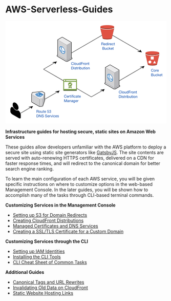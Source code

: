 # AWS-Serverless-Guides

![Infrastructure Diagram](./images/static-site-on-aws-with-labels.png)

**Infrastructure guides for hosting secure, static sites on Amazon Web Services**

These guides allow developers unfamiliar with the AWS platform to deploy a secure site using static site generators like [GatsbyJS](https://www.gatsbyjs.org/). The site contents are served with auto-renewing HTTPS certificates, delivered on a CDN for faster response times, and will redirect to the canonical domain for better search engine ranking.

To learn the main configuration of each AWS service, you will be given specific instructions on where to customize options in the web-based Management Console. In the later guides, you will be shown how to accomplish many of the tasks through CLI-based terminal commands.

**Customizing Services in the Management Console**
  * [Setting up S3 for Domain Redirects](./guides/Setting-Up-S3-for-Domain-Redirects.md)
  * [Creating CloudFront Distributions](./guides/Creating-CloudFront-Distributions.md)
  * [Managed Certificates and DNS Services](./guides/About-Certificate-Manager-and-Route-53.md)
  * [Creating a SSL/TLS Certificate for a Custom Domain](./guides/Creating-a-SSL-TLS-Certificate-for-a-Custom-Domain.md)

**Customizing Services through the CLI**
  * [Setting up IAM Identities](./guides/Setting-Up-IAM-Identities-for-CLI.md)
  * [Installing the CLI Tools](./guides/Setting-Up-AWS-CLI-Tools.md)
  * [CLI Cheat Sheet of Common Tasks](./guides/AWS-CLI-Cheatsheet.md)

**Additional Guides**
  * [Canonical Tags and URL Rewrites](./guides/Canonical-Tags-and-URL-Rewrites.md)
  * [Invalidating Old Data on CloudFront](./guides/Invalidating-Old-Data-on-Cloudfront.md)
  * [Static Website Hosting Links](./guides/Static-Website-Hosting-Endpoints-vs-API-Path-Endpoints.md)

